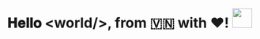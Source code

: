 <h1 align="center">
  𝐇𝐞𝐥𝐥𝐨 &lt;world/&gt;, from 🇻🇳 with ❤!
  <a target="_blank">
    <img src="https://github.com/JayantGoel001/JayantGoel001/blob/master/GIF/Hi.gif" width="40px" />
  </a>
</h1>
